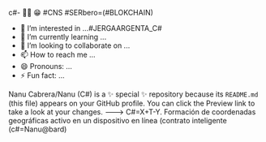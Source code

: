 c#- 👋😊 😁  #CNS
#SERbero=(#BLOKCHAIN)
- 👀 I’m interested in ...#JERGAARGENTA_C#
- 🌱 I’m currently learning ...
- 💞️ I’m looking to collaborate on ...
- 📫 How to reach me ...
- 😄 Pronouns: ...
- ⚡ Fun fact: ...

Nanu Cabrera/Nanu (C#) is a ✨ special ✨ repository because its `README.md` (this file) appears on your GitHub profile.
You can click the Preview link to take a look at your changes.
---> C#=X+T-Y.  Formación de coordenadas geográficas activo en un dispositivo en línea
(contrato inteligente (c#=Nanu@bard)
